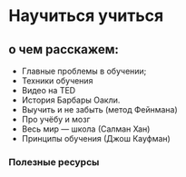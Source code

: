 # Научиться учиться

## о чем расскажем:

- Главные проблемы в обучении;
- Техники обучения
- Видео нa TED
- История Барбары Оакли.
- Выучить и не забыть (метод Фейнмана)
- Про учёбу и мозг
- Весь мир — школа (Салман Хан)
- Принципы обучения (Джош Кауфман)

### Полезные ресурсы
